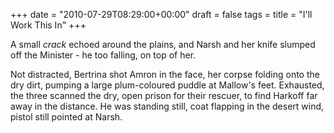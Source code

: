 +++
date = "2010-07-29T08:29:00+00:00"
draft = false
tags = 
title = "I'll Work This In"
+++
<p>A small <em>crack</em> echoed around the plains, and Narsh and her knife slumped off the Minister - he too falling, on top of her.</p>&#13;
<p>Not distracted, Bertrina shot Amron in the face, her corpse folding onto the dry dirt, pumping a large plum-coloured puddle at Mallow's feet. Exhausted, the three scanned the dry, open prison for their rescuer, to find Harkoff far away in the distance. He was standing still, coat flapping in the desert wind, pistol still pointed at Narsh.</p> 